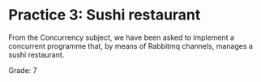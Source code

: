# Practice 3: Sushi restaurant

From the Concurrency subject, we have been asked to implement a concurrent programme that, by means of Rabbitmq channels, manages a sushi restaurant.

Grade: 7

